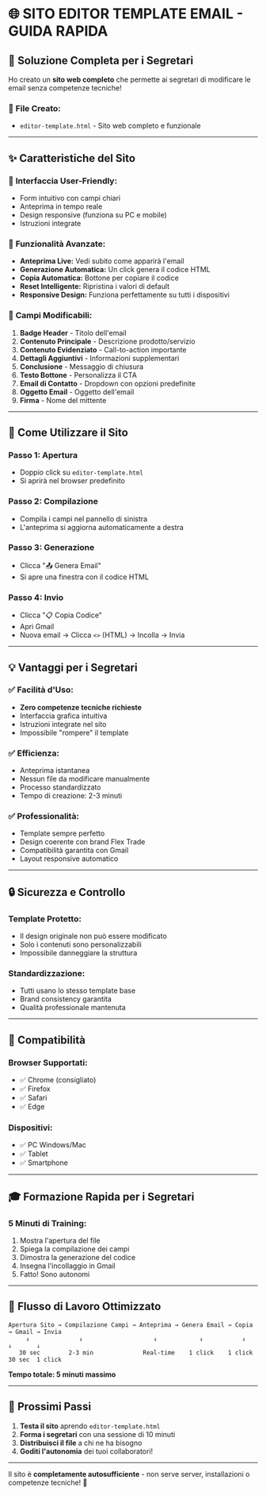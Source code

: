 # 🌐 SITO EDITOR TEMPLATE EMAIL - GUIDA RAPIDA

## 🎯 **Soluzione Completa per i Segretari**

Ho creato un **sito web completo** che permette ai segretari di modificare le email senza competenze tecniche!

### 📁 **File Creato:**
- `editor-template.html` - Sito web completo e funzionale

---

## ✨ **Caratteristiche del Sito**

### 🎨 **Interfaccia User-Friendly:**
- Form intuitivo con campi chiari
- Anteprima in tempo reale
- Design responsive (funziona su PC e mobile)
- Istruzioni integrate

### 🔧 **Funzionalità Avanzate:**
- **Anteprima Live:** Vedi subito come apparirà l'email
- **Generazione Automatica:** Un click genera il codice HTML
- **Copia Automatica:** Bottone per copiare il codice
- **Reset Intelligente:** Ripristina i valori di default
- **Responsive Design:** Funziona perfettamente su tutti i dispositivi

### 📝 **Campi Modificabili:**
1. **Badge Header** - Titolo dell'email
2. **Contenuto Principale** - Descrizione prodotto/servizio
3. **Contenuto Evidenziato** - Call-to-action importante
4. **Dettagli Aggiuntivi** - Informazioni supplementari
5. **Conclusione** - Messaggio di chiusura
6. **Testo Bottone** - Personalizza il CTA
7. **Email di Contatto** - Dropdown con opzioni predefinite
8. **Oggetto Email** - Oggetto dell'email
9. **Firma** - Nome del mittente

---

## 🚀 **Come Utilizzare il Sito**

### **Passo 1: Apertura**
- Doppio click su `editor-template.html`
- Si aprirà nel browser predefinito

### **Passo 2: Compilazione**
- Compila i campi nel pannello di sinistra
- L'anteprima si aggiorna automaticamente a destra

### **Passo 3: Generazione**
- Clicca "📤 Genera Email"
- Si apre una finestra con il codice HTML

### **Passo 4: Invio**
- Clicca "📋 Copia Codice"
- Apri Gmail
- Nuova email → Clicca `<>` (HTML) → Incolla → Invia

---

## 💡 **Vantaggi per i Segretari**

### ✅ **Facilità d'Uso:**
- **Zero competenze tecniche richieste**
- Interfaccia grafica intuitiva
- Istruzioni integrate nel sito
- Impossibile "rompere" il template

### ✅ **Efficienza:**
- Anteprima istantanea
- Nessun file da modificare manualmente
- Processo standardizzato
- Tempo di creazione: 2-3 minuti

### ✅ **Professionalità:**
- Template sempre perfetto
- Design coerente con brand Flex Trade
- Compatibilità garantita con Gmail
- Layout responsive automatico

---

## 🔒 **Sicurezza e Controllo**

### **Template Protetto:**
- Il design originale non può essere modificato
- Solo i contenuti sono personalizzabili
- Impossibile danneggiare la struttura

### **Standardizzazione:**
- Tutti usano lo stesso template base
- Brand consistency garantita
- Qualità professionale mantenuta

---

## 📱 **Compatibilità**

### **Browser Supportati:**
- ✅ Chrome (consigliato)
- ✅ Firefox
- ✅ Safari
- ✅ Edge

### **Dispositivi:**
- ✅ PC Windows/Mac
- ✅ Tablet
- ✅ Smartphone

---

## 🎓 **Formazione Rapida per i Segretari**

### **5 Minuti di Training:**
1. Mostra l'apertura del file
2. Spiega la compilazione dei campi
3. Dimostra la generazione del codice
4. Insegna l'incollaggio in Gmail
5. Fatto! Sono autonomi

---

## 🔄 **Flusso di Lavoro Ottimizzato**

```
Apertura Sito → Compilazione Campi → Anteprima → Genera Email → Copia → Gmail → Invia
     ↓              ↓                    ↓            ↓           ↓        ↓       ↓
   30 sec        2-3 min              Real-time    1 click    1 click   30 sec  1 click
```

**Tempo totale: 5 minuti massimo**

---

## 🎯 **Prossimi Passi**

1. **Testa il sito** aprendo `editor-template.html`
2. **Forma i segretari** con una sessione di 10 minuti
3. **Distribuisci il file** a chi ne ha bisogno
4. **Goditi l'autonomia** dei tuoi collaboratori!

---

Il sito è **completamente autosufficiente** - non serve server, installazioni o competenze tecniche! 🚀
